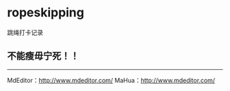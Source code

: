 # ropeskipping
跳绳打卡记录

## 不能瘦毋宁死！！
----------------
MdEditor：http://www.mdeditor.com/
MaHua：http://www.mdeditor.com/


